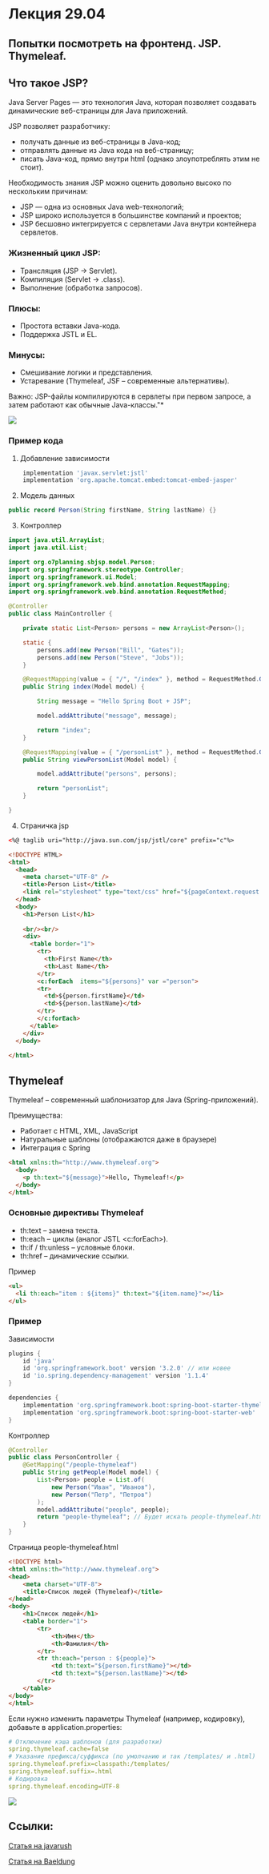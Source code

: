 # Лекция 29.04
## Попытки посмотреть на фронтенд. JSP. Thymeleaf. 

## Что такое JSP?
Java Server Pages — это технология Java, которая позволяет создавать динамические веб-страницы для Java приложений.


JSP позволяет разработчику:
- получать данные из веб-страницы в Java-код;
- отправлять данные из Java кода на веб-страницу;
- писать Java-код, прямо внутри html (однако злоупотреблять этим не стоит).

Необходимость знания JSP можно оценить довольно высоко по нескольким причинам:
- JSP — одна из основных Java web-технологий;
- JSP широко используется в большинстве компаний и проектов;
- JSP бесшовно интегрируется с сервлетами Java внутри контейнера сервлетов.

### Жизненный цикл JSP:

- Трансляция (JSP → Servlet).
- Компиляция (Servlet → .class).
- Выполнение (обработка запросов).

### Плюсы:

- Простота вставки Java-кода.
- Поддержка JSTL и EL.

### Минусы:

- Смешивание логики и представления.
- Устаревание (Thymeleaf, JSF – современные альтернативы).

Важно: JSP-файлы компилируются в сервлеты при первом запросе, а затем работают как обычные Java-классы."*

![](https://cdn.javarush.com/images/article/5c675f57-eee0-4fad-9fcb-642ed80552d0/800.webp)

### Пример кода

1. Добавление зависимости
```groovy
	implementation 'javax.servlet:jstl'
	implementation 'org.apache.tomcat.embed:tomcat-embed-jasper'
```

2. Модель данных

```java
public record Person(String firstName, String lastName) {}
```

3. Контроллер

```java
import java.util.ArrayList;
import java.util.List;

import org.o7planning.sbjsp.model.Person;
import org.springframework.stereotype.Controller;
import org.springframework.ui.Model;
import org.springframework.web.bind.annotation.RequestMapping;
import org.springframework.web.bind.annotation.RequestMethod;

@Controller
public class MainController {

    private static List<Person> persons = new ArrayList<Person>();

    static {
        persons.add(new Person("Bill", "Gates"));
        persons.add(new Person("Steve", "Jobs"));
    }

    @RequestMapping(value = { "/", "/index" }, method = RequestMethod.GET)
    public String index(Model model) {

        String message = "Hello Spring Boot + JSP";

        model.addAttribute("message", message);

        return "index";
    }

    @RequestMapping(value = { "/personList" }, method = RequestMethod.GET)
    public String viewPersonList(Model model) {

        model.addAttribute("persons", persons);

        return "personList";
    }

}
```


4. Страничка jsp

```html
<%@ taglib uri="http://java.sun.com/jsp/jstl/core" prefix="c"%>

<!DOCTYPE HTML>
<html>
  <head>
    <meta charset="UTF-8" />
    <title>Person List</title>
    <link rel="stylesheet" type="text/css" href="${pageContext.request.contextPath}/css/style.css"/>
  </head>
  <body>
    <h1>Person List</h1>
   
    <br/><br/>
    <div>
      <table border="1">
        <tr>
          <th>First Name</th>
          <th>Last Name</th>
        </tr>
        <c:forEach  items="${persons}" var ="person">
        <tr>
          <td>${person.firstName}</td>
          <td>${person.lastName}</td>
        </tr>
        </c:forEach>
      </table>
    </div>
  </body>
 
</html>
```

## Thymeleaf

Thymeleaf – современный шаблонизатор для Java (Spring-приложений).

Преимущества:
- Работает с HTML, XML, JavaScript
- Натуральные шаблоны (отображаются даже в браузере)
- Интеграция с Spring

```html
<html xmlns:th="http://www.thymeleaf.org">
  <body>
    <p th:text="${message}">Hello, Thymeleaf!</p>
  </body>
</html>
```

### Основные директивы Thymeleaf

- th:text – замена текста.
- th:each – циклы (аналог JSTL <c:forEach>).
- th:if / th:unless – условные блоки.
- th:href – динамические ссылки.

Пример
```html
<ul>
  <li th:each="item : ${items}" th:text="${item.name}"></li>
</ul>
```

### Пример
Зависимости

```groovy
plugins {
    id 'java'
    id 'org.springframework.boot' version '3.2.0' // или новее
    id 'io.spring.dependency-management' version '1.1.4'
}

dependencies {
    implementation 'org.springframework.boot:spring-boot-starter-thymeleaf'
    implementation 'org.springframework.boot:spring-boot-starter-web'
}
```

Контроллер
```java
@Controller
public class PersonController {
    @GetMapping("/people-thymeleaf")
    public String getPeople(Model model) {
        List<Person> people = List.of(
            new Person("Иван", "Иванов"),
            new Person("Петр", "Петров")
        );
        model.addAttribute("people", people);
        return "people-thymeleaf"; // Будет искать people-thymeleaf.html
    }
}
```
Страница people-thymeleaf.html
```html
<!DOCTYPE html>
<html xmlns:th="http://www.thymeleaf.org">
<head>
    <meta charset="UTF-8">
    <title>Список людей (Thymeleaf)</title>
</head>
<body>
    <h1>Список людей</h1>
    <table border="1">
        <tr>
            <th>Имя</th>
            <th>Фамилия</th>
        </tr>
        <tr th:each="person : ${people}">
            <td th:text="${person.firstName}"></td>
            <td th:text="${person.lastName}"></td>
        </tr>
    </table>
</body>
</html>
```



Если нужно изменить параметры Thymeleaf (например, кодировку), добавьте в application.properties:
```yaml
# Отключение кэша шаблонов (для разработки)
spring.thymeleaf.cache=false
# Указание префикса/суффикса (по умолчанию и так /templates/ и .html)
spring.thymeleaf.prefix=classpath:/templates/
spring.thymeleaf.suffix=.html
# Кодировка
spring.thymeleaf.encoding=UTF-8
```

![](../../resources/lectures/2025-spring/thymeleaf.png)


## Ссылки:
[Статья на javarush](https://javarush.com/groups/posts/2655-chto-takoe-jsp-razbiraemsja-s-vozmozhnostjami-na-praktike)

[Статья на Baeldung](https://www.baeldung.com/spring-boot-jsp)
